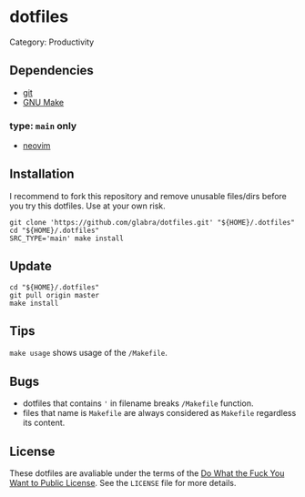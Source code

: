 # dotfiles

Category: Productivity

## Dependencies
- [git](https://git-scm.com/)
- [GNU Make](https://www.gnu.org/software/make/)

### type: `main` only
- [neovim](https://github.com/neovim/neovim)

## Installation
I recommend to fork this repository and remove unusable files/dirs before you try this dotfiles.
Use at your own risk.

```shell
git clone 'https://github.com/glabra/dotfiles.git' "${HOME}/.dotfiles"
cd "${HOME}/.dotfiles"
SRC_TYPE='main' make install
```

## Update
```shell
cd "${HOME}/.dotfiles"
git pull origin master
make install
```

## Tips
`make usage` shows usage of the `/Makefile`.

## Bugs
- dotfiles that contains `'` in filename breaks `/Makefile` function.
- files that name is `Makefile` are always considered as `Makefile` regardless its content.

## License
These dotfiles are avaliable under the terms of the [Do What the Fuck You Want to Public License](http://www.wtfpl.net/txt/copying/).
See the `LICENSE` file for more details.

